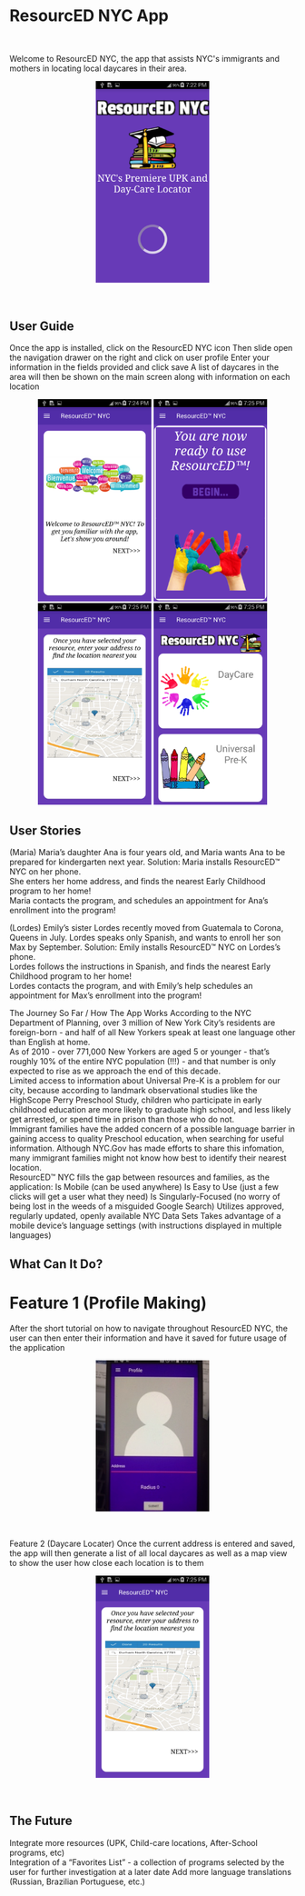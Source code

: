 # ResourcED NYC App
 <br>

Welcome to ResourcED NYC, the app that assists NYC's immigrants and mothers in locating local daycares in their area.
<br>
<p align="center">
<img src="imageFolder/screenshot_splashscreen.png" width="200" >
</p>
<br>

## User Guide
Once the app is installed, click on the ResourcED NYC icon
Then slide open the navigation drawer on the right and click on user profile
Enter your information in the fields provided and click save
A list of daycares in the area will then be shown on the main screen along with information on each location
<br>
<div align="center">
<img src="imageFolder/welcome_screenshot.png" width="200">

<img src="imageFolder/begin_screenshot.png" width="200">

<img src="imageFolder/map_screenshot.png" width="200">

<img src="imageFolder/screenshot_daycare_upk_screen.png" width="200">

</div>

## User Stories

(Maria)
Maria’s daughter Ana is four years old, and Maria wants Ana to be prepared for kindergarten next year. 
Solution:
Maria installs  ResourcED™ NYC  on her phone.<br>
She enters her home address, and finds the nearest Early Childhood program to her home!<br>
Maria contacts the program, and schedules an appointment for Ana’s enrollment into the program!


(Lordes)
Emily’s sister Lordes recently moved from Guatemala to Corona, Queens in July. Lordes speaks only Spanish, and wants to enroll her son Max by September.
Solution:
Emily installs  ResourcED™ NYC  on Lordes’s phone.<br>
Lordes follows the instructions in Spanish, and finds the nearest Early Childhood program to her home!<br>
Lordes contacts the program, and with Emily’s help schedules an appointment for Max’s enrollment into the program!


The Journey So Far / How The App Works
According to the NYC Department of Planning, over 3 million of New York City’s residents are foreign-born - and half of all New Yorkers speak at least one language other than English at home.<br>
As of 2010 - over 771,000 New Yorkers are aged 5 or younger - that’s roughly 10% of the entire NYC population (!!!) - and that number is only expected to rise as we approach the end of this decade.<br>
Limited access to information about Universal Pre-K is a problem for our city, because according to landmark observational studies like the HighScope Perry Preschool Study, children who participate in early childhood education are more likely to graduate high school, and less likely get arrested, or spend time in prison than those who do not.<br>
Immigrant families have the added concern of a possible language barrier in gaining access to quality Preschool education, when searching for useful information. Although NYC.Gov has made efforts to share this infomation, many immigrant families might not know how best to identify their nearest location.<br>
ResourcED™ NYC  fills the gap between resources and families, as the application:
Is Mobile (can be used anywhere)
Is Easy to Use (just a few clicks will get a user what they need)
Is Singularly-Focused (no worry of being lost in the weeds of a misguided Google Search)
Utilizes approved, regularly updated, openly available NYC Data Sets
Takes advantage of a mobile device’s language settings (with instructions displayed in multiple languages)

## What Can It Do?
# Feature 1 (Profile Making)
After the short tutorial on how to navigate throughout ResourcED NYC, the user can then enter their information and have it saved for future usage of the application
<br>
<p align="center">
<img src="imageFolder/profile_screenshot.JPG" width="200">
</p>
<br>



Feature 2 (Daycare Locater)
Once the current address is entered and saved, the app will then generate a list of all local daycares as well as a map view to show the user how close each location is to them
<br>
<p align="center">
<img src="imageFolder/map_screenshot.png" width="200">
</p>
<br>


## The Future
Integrate more resources  (UPK, Child-care locations, After-School programs, etc)<br>
Integration of a “Favorites List” - a collection of programs selected by the user for further investigation at a later date
Add more language translations (Russian, Brazilian Portuguese, etc.)
